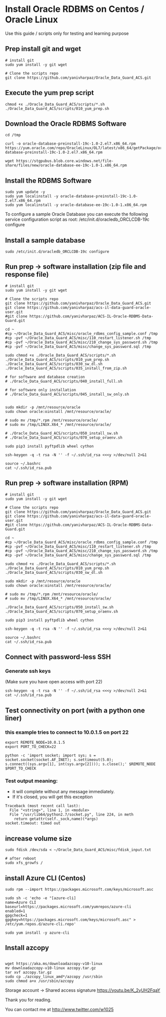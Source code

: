 # Install Oracle RDBMS on Centos / Oracle Linux  

Use this guide / scripts only for testing and learning purpose 


## Prep install git and wget
```
# install git
sudo yum install -y git wget

# Clone the scripts repo
git clone https://github.com/yanivharpaz/Oracle_Data_Guard_ACS.git  

```

## Execute the yum prep script
```
chmod +x ./Oracle_Data_Guard_ACS/scripts/*.sh
./Oracle_Data_Guard_ACS/scripts/010_yum_prep.sh
```

## Download the Oracle RDBMS Software
```
cd /tmp

curl -o oracle-database-preinstall-19c-1.0-2.el7.x86_64.rpm https://yum.oracle.com/repo/OracleLinux/OL7/latest/x86_64/getPackage/oracle-database-preinstall-19c-1.0-2.el7.x86_64.rpm

wget https://stgpubus.blob.core.windows.net/file-share/files/new/oracle-database-ee-19c-1.0-1.x86_64.rpm

```

## Install the RDBMS Software
```
sudo yum update -y
sudo yum localinstall -y oracle-database-preinstall-19c-1.0-2.el7.x86_64.rpm
sudo yum localinstall -y oracle-database-ee-19c-1.0-1.x86_64.rpm

```
  
To configure a sample Oracle Database you can execute the following service configuration script as root: /etc/init.d/oracledb_ORCLCDB-19c configure   

## Install a sample database
```
sudo /etc/init.d/oracledb_ORCLCDB-19c configure
```

## Run prep -> software installation (zip file and response file) 
```
# install git
sudo yum install -y git wget

# Clone the scripts repo
git clone https://github.com/yanivharpaz/Oracle_Data_Guard_ACS.git  
git clone https://github.com/yanivharpaz/acs-il-data-guard-oracle-user.git   
#git clone https://github.com/yanivharpaz/ACS-IL-Oracle-RDBMS-Data-Guard.git  

cd ~
#cp ~/Oracle_Data_Guard_ACS/misc/oracle_rdbms_config_sample.conf /tmp
#cp -pvf ~/Oracle_Data_Guard_ACS/misc/110_restart_listener.sh /tmp
#cp -pvf ~/Oracle_Data_Guard_ACS/misc/210_change_sys_password.sh /tmp
#cp -pvf ~/Oracle_Data_Guard_ACS/misc/change_sys_password.sql /tmp

sudo chmod +x ./Oracle_Data_Guard_ACS/scripts/*.sh
./Oracle_Data_Guard_ACS/scripts/010_yum_prep.sh
./Oracle_Data_Guard_ACS/scripts/030_sw_dl.sh
./Oracle_Data_Guard_ACS/scripts/035_install_from_zip.sh

# for software and database creation
# ./Oracle_Data_Guard_ACS/scripts/040_install_full.sh

# for software only installation
# ./Oracle_Data_Guard_ACS/scripts/045_install_sw_only.sh


sudo mkdir -p /mnt/resource/oracle
sudo chown oracle:oinstall /mnt/resource/oracle/

# sudo mv /tmp/*.rpm /mnt/resource/oracle/
# sudo mv /tmp/LINUX.X64_* /mnt/resource/oracle/

# ./Oracle_Data_Guard_ACS/scripts/050_install_sw.sh
# ./Oracle_Data_Guard_ACS/scripts/070_setup_oraenv.sh

sudo pip3 install pyftpdlib wheel cython

ssh-keygen -q -t rsa -N '' -f ~/.ssh/id_rsa <<<y >/dev/null 2>&1

source ~/.bashrc
cat ~/.ssh/id_rsa.pub

```


## Run prep -> software installation (RPM) 
```
# install git
sudo yum install -y git wget

# Clone the scripts repo
git clone https://github.com/yanivharpaz/Oracle_Data_Guard_ACS.git  
git clone https://github.com/yanivharpaz/acs-il-data-guard-oracle-user.git  
#git clone https://github.com/yanivharpaz/ACS-IL-Oracle-RDBMS-Data-Guard.git  

cd ~
#cp ~/Oracle_Data_Guard_ACS/misc/oracle_rdbms_config_sample.conf /tmp
#cp -pvf ~/Oracle_Data_Guard_ACS/misc/110_restart_listener.sh /tmp
#cp -pvf ~/Oracle_Data_Guard_ACS/misc/210_change_sys_password.sh /tmp
#cp -pvf ~/Oracle_Data_Guard_ACS/misc/change_sys_password.sql /tmp

sudo chmod +x ./Oracle_Data_Guard_ACS/scripts/*.sh
./Oracle_Data_Guard_ACS/scripts/010_yum_prep.sh
./Oracle_Data_Guard_ACS/scripts/030_sw_dl.sh

sudo mkdir -p /mnt/resource/oracle
sudo chown oracle:oinstall /mnt/resource/oracle/

# sudo mv /tmp/*.rpm /mnt/resource/oracle/
# sudo mv /tmp/LINUX.X64_* /mnt/resource/oracle/

./Oracle_Data_Guard_ACS/scripts/050_install_sw.sh
./Oracle_Data_Guard_ACS/scripts/070_setup_oraenv.sh

sudo pip3 install pyftpdlib wheel cython

ssh-keygen -q -t rsa -N '' -f ~/.ssh/id_rsa <<<y >/dev/null 2>&1

source ~/.bashrc
cat ~/.ssh/id_rsa.pub

```


## Connect with password-less SSH
### Generate ssh keys  
 (Make sure you have open access with port 22)
```
ssh-keygen -q -t rsa -N '' -f ~/.ssh/id_rsa <<<y >/dev/null 2>&1
cat ~/.ssh/id_rsa.pub

```

## Test connectivity on port (with a python one liner)
### this example tries to connect to 10.0.1.5 on port 22
```
export REMOTE_NODE=10.0.1.5
export PORT_TO_CHECK=22

python -c 'import socket; import sys; s = socket.socket(socket.AF_INET); s.settimeout(5.0); s.connect((sys.argv[1], int(sys.argv[2]))); s.close();' $REMOTE_NODE $PORT_TO_CHECK

```

### Test output meaning:
* it will complete without any message immediately. 
* If it's closed, you will get this exception  
```
Traceback (most recent call last):
  File "<string>", line 1, in <module>
  File "/usr/lib64/python2.7/socket.py", line 224, in meth
    return getattr(self._sock,name)(*args)
socket.timeout: timed out
```

## increase volume size
```
sudo fdisk /dev/sda < ~/Oracle_Data_Guard_ACS/misc/fdisk_input.txt

# after reboot
sudo xfs_growfs /

```

## install Azure CLI (Centos)

```
sudo rpm --import https://packages.microsoft.com/keys/microsoft.asc

sudo sh -c 'echo -e "[azure-cli]
name=Azure CLI
baseurl=https://packages.microsoft.com/yumrepos/azure-cli
enabled=1
gpgcheck=1
gpgkey=https://packages.microsoft.com/keys/microsoft.asc" > /etc/yum.repos.d/azure-cli.repo'

sudo yum install -y azure-cli

```

## Install azcopy

```

wget https://aka.ms/downloadazcopy-v10-linux
mv downloadazcopy-v10-linux azcopy.tar.gz
tar xvf azcopy.tar.gz
sudo cp ./azcopy_linux_amd*/azcopy /usr/sbin
sudo chmod a+x /usr/sbin/azcopy

```

Storage account -> Shared access signature
https://youtu.be/K_2yUH2FqaY




Thank you for reading.  
  

You can contact me at http://www.twitter.com/w1025
  
